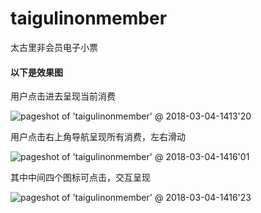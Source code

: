 # taigulinonmember
太古里非会员电子小票

#### 以下是效果图
用户点击进去呈现当前消费

![pageshot of 'taigulinonmember' @ 2018-03-04-1413'20]($res/pageshot%20of%20'taigulinonmember'%20@%202018-03-04-1413'20.png)

用户点击右上角导航呈现所有消费，左右滑动

![pageshot of 'taigulinonmember' @ 2018-03-04-1416'01]($res/pageshot%20of%20'taigulinonmember'%20@%202018-03-04-1416'01.png)

其中中间四个图标可点击，交互呈现

![pageshot of 'taigulinonmember' @ 2018-03-04-1416'23]($res/pageshot%20of%20'taigulinonmember'%20@%202018-03-04-1416'23.png)



